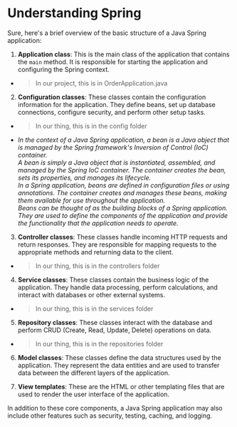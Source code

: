 # Understanding Spring
Sure, here's a brief overview of the basic structure of a Java Spring application:

1. **Application class**: This is the main class of the application that contains the `main` method. It is responsible for starting the application and configuring the Spring context.
- > In our project, this is in OrderApplication.java

2. **Configuration classes**: These classes contain the configuration information for the application. They define beans, set up database connections, configure security, and perform other setup tasks.
- > In our thing, this is in the config folder

- *In the context of a Java Spring application, a bean is a Java object that is managed by the Spring framework's Inversion of Control (IoC) container.  
A bean is simply a Java object that is instantiated, assembled, and managed by the Spring IoC container. The container creates the bean, sets its properties, and manages its lifecycle.  
In a Spring application, beans are defined in configuration files or using annotations. The container creates and manages these beans, making them available for use throughout the application.  
Beans can be thought of as the building blocks of a Spring application. They are used to define the components of the application and provide the functionality that the application needs to operate.*

3. **Controller classes**: These classes handle incoming HTTP requests and return responses. They are responsible for mapping requests to the appropriate methods and returning data to the client.
- > In our thing, this is in the controllers folder

4. **Service classes**: These classes contain the business logic of the application. They handle data processing, perform calculations, and interact with databases or other external systems.
- > In our thing, this is in the services folder

5. **Repository classes**: These classes interact with the database and perform CRUD (Create, Read, Update, Delete) operations on data.
- > In our thing, this is in the repositories folder

6. **Model classes**: These classes define the data structures used by the application. They represent the data entities and are used to transfer data between the different layers of the application.

7. **View templates**: These are the HTML or other templating files that are used to render the user interface of the application.

In addition to these core components, a Java Spring application may also include other features such as security, testing, caching, and logging.
